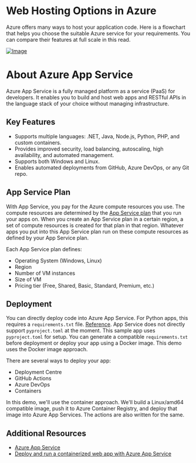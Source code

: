 # Web Hosting Options in Azure

Azure offers many ways to host your application code. Here is a flowchart that helps you choose the suitable Azure service for your requirements. You can compare their features at full scale in this read.

[![Image](https://learn.microsoft.com/en-us/azure/architecture/guide/technology-choices/images/compute-choices.svg)](https://learn.microsoft.com/en-us/azure/architecture/guide/technology-choices/compute-decision-tree?toc=%2Fazure%2Fapp-service%2Ftoc.json&bc=%2Fazure%2Fapp-service%2Fbreadcrumb%2Ftoc.json)

# About Azure App Service

Azure App Service is a fully managed platform as a service (PaaS) for developers. It enables you to build and host web apps and RESTful APIs in the language stack of your choice without managing infrastructure.

## Key Features

- Supports multiple languages: .NET, Java, Node.js, Python, PHP, and custom containers.
- Provides improved security, load balancing, autoscaling, high availability, and automated management.
- Supports both Windows and Linux.
- Enables automated deployments from GitHub, Azure DevOps, or any Git repo.

## App Service Plan

With App Service, you pay for the Azure compute resources you use. The compute resources are determined by the [App Service plan](https://learn.microsoft.com/en-us/azure/app-service/overview-hosting-plans) that you run your apps on. When you create an App Service plan in a certain region, a set of compute resources is created for that plan in that region. Whatever apps you put into this App Service plan run on these compute resources as defined by your App Service plan.

Each App Service plan defines:
- Operating System (Windows, Linux)
- Region
- Number of VM instances
- Size of VM
- Pricing tier (Free, Shared, Basic, Standard, Premium, etc.)

## Deployment

You can directly deploy code into Azure App Service. For Python apps, this requires a `requirements.txt` file. [Reference](https://learn.microsoft.com/en-us/azure/app-service/configure-language-python). App Service does not directly support `pyproject.toml` at the moment. This sample app uses `pyproject.toml` for setup. You can generate a compatible `requirements.txt` before deployment or deploy your app using a Docker image. This demo uses the Docker image approach.

There are several ways to deploy your app:
- Deployment Centre
- GitHub Actions
- Azure DevOps
- Containers

In this demo, we'll use the container approach. We'll build a Linux/amd64 compatible image, push it to Azure Container Registry, and deploy that image into Azure App Services. The actions are also written for the same.

## Additional Resources

- [Azure App Service](https://learn.microsoft.com/en-us/azure/app-service/)
- [Deploy and run a containerized web app with Azure App Service](https://learn.microsoft.com/en-gb/training/modules/deploy-run-container-app-service/)
